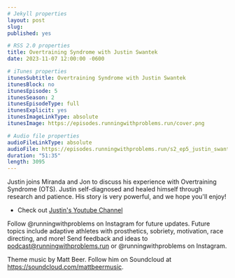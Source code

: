 ```yaml
---
# Jekyll properties
layout: post
slug:
published: yes

# RSS 2.0 properties
title: Overtraining Syndrome with Justin Swantek
date: 2023-11-07 12:00:00 -0600

# iTunes properties
itunesSubtitle: Overtraining Syndrome with Justin Swantek
itunesBlock: no
itunesEpisode: 5
itunesSeason: 2
itunesEpisodeType: full
itunesExplicit: yes
itunesImageLinkType: absolute
itunesImage: https://episodes.runningwithproblems.run/cover.png

# Audio file properties
audioFileLinkType: absolute
audioFile: https://episodes.runningwithproblems.run/s2_ep5_justin_swantek.m4a
duration: "51:35"
length: 3095
---
```


Justin joins Miranda and Jon to discuss his experience with Overtraining Syndrome (OTS). Justin self-diagnosed and healed himself through research and patience. His story is very powerful, and we hope you'll enjoy!

- Check out [Justin's Youtube Channel](https://www.youtube.com/channel/UCgkIYUR9OzOHdxKG_MWQWOg)

Follow @runningwithproblems on Instagram for future updates. Future topics include adaptive athletes with prosthetics, sobriety, motivation, race directing, and more! Send feedback and ideas to podcast@runningwithproblems.run or @runningwithproblems on Instagram.

Theme music by Matt Beer. Follow him on Soundcloud at https://soundcloud.com/mattbeermusic.
